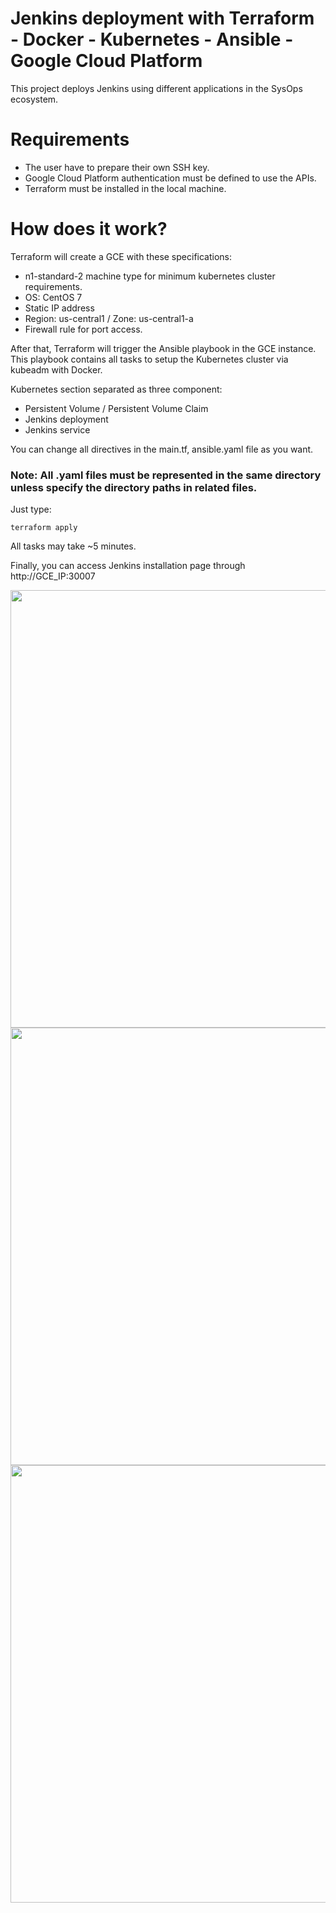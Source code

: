# Jenkins deployment with Terraform - Docker - Kubernetes - Ansible - Google Cloud Platform

This project deploys Jenkins using different applications in the SysOps ecosystem.

# Requirements

- The user have to prepare their own SSH key.
- Google Cloud Platform authentication must be defined to use the APIs.
- Terraform must be installed in the local machine.

# How does it work?

Terraform will create a GCE with these specifications:

- n1-standard-2 machine type for minimum kubernetes cluster requirements.
- OS: CentOS 7
- Static IP address
- Region: us-central1 / Zone: us-central1-a
- Firewall rule for port access.

After that, Terraform will trigger the Ansible playbook in the GCE instance. This playbook contains all tasks to setup the Kubernetes cluster via kubeadm with Docker.

Kubernetes section separated as three component:

- Persistent Volume / Persistent Volume Claim
- Jenkins deployment
- Jenkins service


You can change all directives in the main.tf, ansible.yaml file as you want.

### Note: All .yaml files must be represented in the same directory unless specify the directory paths in related files.

Just type:

```terraform apply```

All tasks may take ~5 minutes.

Finally, you can access Jenkins installation page through http://GCE_IP:30007

<img src="https://github.com/DenizParlak/jenkinsops/blob/master/jen1.png" width="700">
<img src="https://github.com/DenizParlak/jenkinsops/blob/master/jen2.png" width="700">

<img src="https://github.com/DenizParlak/jenkinsops/blob/master/jen3.png" width="700">
